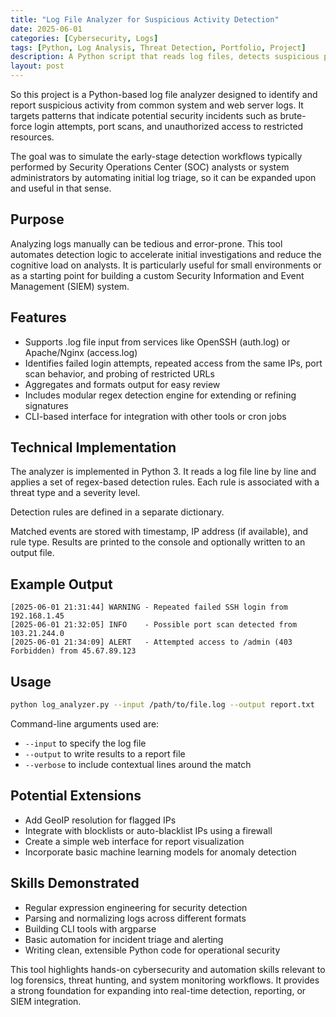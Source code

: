 ```yaml
---
title: "Log File Analyzer for Suspicious Activity Detection"
date: 2025-06-01 
categories: [Cybersecurity, Logs]
tags: [Python, Log Analysis, Threat Detection, Portfolio, Project]
description: A Python script that reads log files, detects suspicious patterns such as failed logins and access violations, and reports potential threats for security analysis.
layout: post
---
```


So this project is a Python-based log file analyzer designed to identify and report suspicious activity from common system and web server logs. It targets patterns that indicate potential security incidents such as brute-force login attempts, port scans, and unauthorized access to restricted resources.

The goal was to simulate the early-stage detection workflows typically performed by Security Operations Center (SOC) analysts or system administrators by automating initial log triage, so it can be expanded upon and useful in that sense.

## Purpose

Analyzing logs manually can be tedious and error-prone. This tool automates detection logic to accelerate initial investigations and reduce the cognitive load on analysts. It is particularly useful for small environments or as a starting point for building a custom Security Information and Event Management (SIEM) system.

## Features

- Supports .log file input from services like OpenSSH (auth.log) or Apache/Nginx (access.log)
- Identifies failed login attempts, repeated access from the same IPs, port scan behavior, and probing of restricted URLs
- Aggregates and formats output for easy review
- Includes modular regex detection engine for extending or refining signatures
- CLI-based interface for integration with other tools or cron jobs

## Technical Implementation

The analyzer is implemented in Python 3. It reads a log file line by line and applies a set of regex-based detection rules. Each rule is associated with a threat type and a severity level.

Detection rules are defined in a separate dictionary.

Matched events are stored with timestamp, IP address (if available), and rule type. Results are printed to the console and optionally written to an output file.

## Example Output

```
[2025-06-01 21:31:44] WARNING - Repeated failed SSH login from 192.168.1.45
[2025-06-01 21:32:05] INFO    - Possible port scan detected from 103.21.244.0
[2025-06-01 21:34:09] ALERT   - Attempted access to /admin (403 Forbidden) from 45.67.89.123
```

## Usage

```bash
python log_analyzer.py --input /path/to/file.log --output report.txt
```

Command-line arguments used are:

* `--input` to specify the log file
* `--output` to write results to a report file
* `--verbose` to include contextual lines around the match

## Potential Extensions

* Add GeoIP resolution for flagged IPs
* Integrate with blocklists or auto-blacklist IPs using a firewall
* Create a simple web interface for report visualization
* Incorporate basic machine learning models for anomaly detection

## Skills Demonstrated

* Regular expression engineering for security detection
* Parsing and normalizing logs across different formats
* Building CLI tools with argparse
* Basic automation for incident triage and alerting
* Writing clean, extensible Python code for operational security

This tool highlights hands-on cybersecurity and automation skills relevant to log forensics, threat hunting, and system monitoring workflows. It provides a strong foundation for expanding into real-time detection, reporting, or SIEM integration.

```

